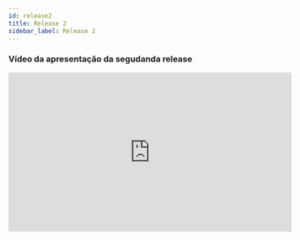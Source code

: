 ```yaml
---
id: release2
title: Release 2
sidebar_label: Release 2
---
```


### Vídeo da apresentação da segudanda release

<iframe width="560" height="315" src="https://www.youtube.com/embed/NhGannBxb6E" frameborder="0" allow="accelerometer; autoplay; clipboard-write; encrypted-media; gyroscope; picture-in-picture" allowfullscreen></iframe>
